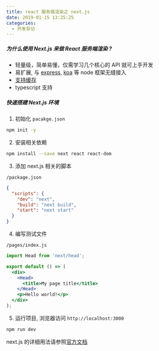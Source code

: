 ```yaml
---
title: react 服务端渲染之 next.js
date: 2019-01-15 13:25:25
categories:
  - 开发杂记
---
```


##### 为什么使用 Next.js 来做 React 服务端渲染 ?

- 轻量级，简单易懂，仅需学习几个核心的 API 就可上手开发
- 易扩展, 与 [express](https://github.com/zeit/next.js/tree/7.0.0-canary.8/examples/custom-server-express 'express'), [koa](https://github.com/zeit/next.js/tree/7.0.0-canary.8/examples/custom-server-koa 'koa') 等 node 框架无缝接入
- [支持缓存](https://github.com/zeit/next.js/tree/7.0.0-canary.8/examples/ssr-caching '缓存 ssr 页面')
- typescript 支持

<!--more-->

##### 快速搭建 Next.js 环境

1. 初始化 `pacakge.json`

```bash
npm init -y
```

2. 安装相关依赖

```bash
npm install --save next react react-dom
```

3. 添加 next.js 相关的脚本

`/package.json`

```json
{
  "scripts": {
    "dev": "next",
    "build": "next build",
    "start": "next start"
  }
}
```

4. 编写测试文件

`/pages/index.js`

```jsx
import Head from 'next/head';

export default () => (
  <div>
    <Head>
      <title>My page title</title>
    </Head>
    <p>Hello world!</p>
  </div>
);
```

5. 运行项目, 浏览器访问 `http://localhost:3000`

```bash
npm run dev
```

next.js 的详细用法请参照[官方文档](https://github.com/zeit/next.js/)
